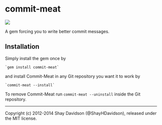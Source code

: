 commit-meat
===========

![](http://i.imgur.com/ouptGNQ.png?1?7479)

A gem forcing you to write better commit messages.

## Installation

Simply install the gem once by

    `gem install commit-meat`

and install Commit-Meat in any Git repository you want it to work by

    `commit-meat --install`

To remove Commit-Meat run `commit-meat --uninstall` inside the Git repository.

---
Copyright (c) 2012-2014 Shay Davidson (@ShayHDavidson), released under the MIT license.